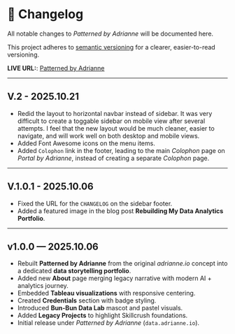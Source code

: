 # 🧵 Changelog

All notable changes to *Patterned by Adrianne* will be documented here.

This project adheres to [semantic versioning](https://semver.org/) for a clearer, easier-to-read versioning.

**LIVE URL:**: [Patterned by Adrianne](https://data.adrianne.io)

---

## V.2 - 2025.10.21
- Redid the layout to horizontal navbar instead of sidebar. It was very difficult to create a toggable sidebar on mobile view after several attempts. I feel that the new layout would be much cleaner, easier to navigate, and will work well on both desktop and mobile views.
- Added Font Awesome icons on the menu items.
- Added `Colophon` link in the footer, leading to the main *Colophon* page on *Portal by Adrianne*, instead of creating a separate *Colophon* page.

---

## V.1.0.1 - 2025.10.06
- Fixed the URL for the `CHANGELOG` on the sidebar footer.
- Added a featured image in the blog post **Rebuilding My Data Analytics Portfolio**.

---

## v1.0.0 — 2025.10.06
- Rebuilt **Patterned by Adrianne** from the original *adrianne.io* concept into a dedicated **data storytelling portfolio**.
- Added new **About** page merging legacy narrative with modern AI + analytics journey.
- Embedded **Tableau visualizations** with responsive centering.
- Created **Credentials** section with badge styling.
- Introduced **Bun-Bun Data Lab** mascot and pastel visuals.
- Added **Legacy Projects** to highlight Skillcrush foundations.
- Initial release under *Patterned by Adrianne* (`data.adrianne.io`).